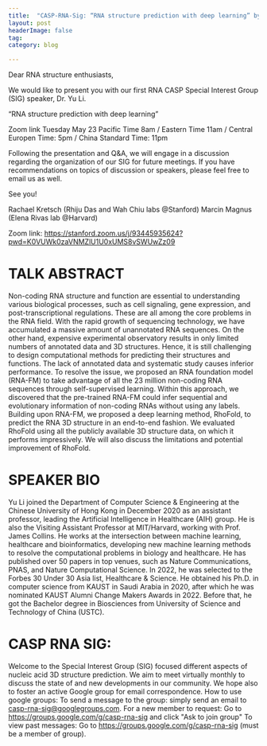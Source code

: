 ```yaml
---
title:  "CASP-RNA-Sig: “RNA structure prediction with deep learning” by Dr. Yu Li"
layout: post
headerImage: false
tag:
category: blog

---
```


Dear RNA structure enthusiasts,

We would like to present you with our first RNA CASP Special Interest Group (SIG) speaker, Dr. Yu Li.

“RNA structure prediction with deep learning”

Zoom link Tuesday May 23 Pacific Time 8am / Eastern Time 11am / Central Europen Time: 5pm / China Standard Time: 11pm

Following the presentation and Q&A, we will engage in a discussion regarding the organization of our SIG for future meetings. If you have recommendations on topics of discussion or speakers, please feel free to email us as well. 

See you!

Rachael Kretsch (Rhiju Das and Wah Chiu labs @Stanford)
Marcin Magnus (Elena Rivas lab @Harvard) 

Zoom link: https://stanford.zoom.us/j/93445935624?pwd=K0VUWk0zaVNMZlU1U0xUMS8vSWUwZz09 

# TALK ABSTRACT

Non-coding RNA structure and function are essential to understanding various biological processes, such as cell signaling, gene expression, and post-transcriptional regulations. These are all among the core problems in the RNA field. With the rapid growth of sequencing technology, we have accumulated a massive amount of unannotated RNA sequences. On the other hand, expensive experimental observatory results in only limited numbers of annotated data and 3D structures. Hence, it is still challenging to design computational methods for predicting their structures and functions. The lack of annotated data and systematic study causes inferior performance. To resolve the issue, we proposed an RNA foundation model (RNA-FM) to take advantage of all the 23 million non-coding RNA sequences through self-supervised learning. Within this approach, we discovered that the pre-trained RNA-FM could infer sequential and evolutionary information of non-coding RNAs without using any labels. Building upon RNA-FM, we proposed a deep learning method, RhoFold, to predict the RNA 3D structure in an end-to-end fashion. We evaluated RhoFold using all the publicly available 3D structure data, on which it performs impressively. We will also discuss the limitations and potential improvement of RhoFold. 

# SPEAKER BIO

Yu Li joined the Department of Computer Science & Engineering at the Chinese University of Hong Kong in December 2020 as an assistant professor, leading the Artificial Intelligence in Healthcare (AIH) group. He is also the Visiting Assistant Professor at MIT/Harvard, working with Prof. James Collins. He works at the intersection between machine learning, healthcare and bioinformatics, developing new machine learning methods to resolve the computational problems in biology and healthcare. He has published over 50 papers in top venues, such as Nature Communications, PNAS, and Nature Computational Science. In 2022, he was selected to the Forbes 30 Under 30 Asia list, Healthcare & Science. He obtained his Ph.D. in computer science from KAUST in Saudi Arabia in 2020, after which he was nominated KAUST Alumni Change Makers Awards in 2022. Before that, he got the Bachelor degree in Biosciences from University of Science and Technology of China (USTC).

# CASP RNA SIG:

Welcome to the Special Interest Group (SIG) focused different aspects of nucleic acid 3D structure prediction. We aim to meet virtually monthly to discuss the state of and new developments in our community. We hope also to foster an active Google group for email correspondence. 
How to use google groups:
To send a message to the group: simply send an email to casp-rna-sig@googlegroups.com. 
For a new member to request: Go to https://groups.google.com/g/casp-rna-sig and click "Ask to join group"
To view past messages: Go to https://groups.google.com/g/casp-rna-sig (must be a member of group).

